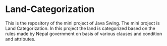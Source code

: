 # Land-Categorization
This is the repository of the mini project of Java Swing. The mini project is Land Categorization. In this project the land is categorized based on the rules made by Nepal government on basis of various clauses and  condition and attributes.

